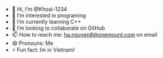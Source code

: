 - 👋 Hi, I’m @Khoai-1234
- 👀 I’m interested in programing
- 🌱 I’m currently learning C++
- 💞️ I’m looking to collaborate on GitHub
- 📫 How to reach me: ha.nguyen8@onemount.com on email
- 😄 Pronouns: Me
- ⚡ Fun fact: Im in Vietnam!

<!---
Khoai-1234/Khoai-1234 is a ✨ special ✨ repository because its `README.md` (this file) appears on your GitHub profile.
You can click the Preview link to take a look at your changes.
--->
